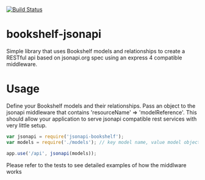 [![Build
Status](https://travis-ci.org/jthoms1/bookshelf-jsonapi.svg?branch=master)](https://travis-ci.org/jthoms1/bookshelf-jsonapi)


bookshelf-jsonapi
=================

Simple library that uses Bookshelf models and relationships to create a RESTful api based on jsonapi.org spec using an express 4 compatible middleware.

Usage
==================
Define your Bookshelf models and their relationships.  Pass an object to the jsonapi middleware that contains 'resourceName' => 'modelReference'.  This should allow your application to serve jsonapi compatible rest services with very little setup.
```JavaScript
var jsonapi = require('jsonapi-bookshelf');
var models = require('./models'); // key model name, value model object

app.use('/api', jsonapi(models));
```

Please refer to the tests to see detailed examples of how the middlware works

